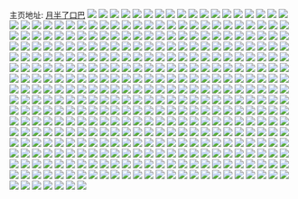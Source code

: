 主页地址: [月半了口巴](https://weibo.com/u/3217355702) 
![](https://wx4.sinaimg.cn/mw2000/bfc4f3b6ly1g5l4xhtti3j20vj0vjdl5.jpg) 
![](https://wx4.sinaimg.cn/mw2000/bfc4f3b6ly1g5l7zm5xzhj23402c0hdu.jpg) 
![](https://wx4.sinaimg.cn/mw2000/bfc4f3b6ly1g5il1ijcstj21o022zb2a.jpg) 
![](https://wx4.sinaimg.cn/mw2000/bfc4f3b6ly1g5il1rcuedj21o022zqv6.jpg) 
![](https://wx4.sinaimg.cn/mw2000/bfc4f3b6ly1g5il1yopjyj20ty1404qq.jpg) 
![](https://wx4.sinaimg.cn/mw2000/bfc4f3b6ly1g5hgsy09qrj216o1kwnpd.jpg) 
![](https://wx4.sinaimg.cn/mw2000/bfc4f3b6ly1g5hgsvizpdj216o1kwkjl.jpg) 
![](https://wx4.sinaimg.cn/mw2000/bfc4f3b6ly1g5fdpjz0zuj22c0340x6r.jpg) 
![](https://wx4.sinaimg.cn/mw2000/bfc4f3b6ly1g5fdpob0uzj22c02c0qv6.jpg) 
![](https://wx4.sinaimg.cn/mw2000/bfc4f3b6ly1g5fdpto5d3j229p319e83.jpg) 
![](https://wx4.sinaimg.cn/mw2000/bfc4f3b6ly1g5fdq0pqtij22c0340x6r.jpg) 
![](https://wx4.sinaimg.cn/mw2000/bfc4f3b6ly1g5dzk3k42wj22bo340u0z.jpg) 
![](https://wx4.sinaimg.cn/mw2000/bfc4f3b6ly1g5cyg59sv3j22c02c0kjn.jpg) 
![](https://wx4.sinaimg.cn/mw2000/bfc4f3b6ly1g5cyfvylrwj22c0340kjo.jpg) 
![](https://wx4.sinaimg.cn/mw2000/bfc4f3b6ly1g5cyfzsf64j22c02c04qq.jpg) 
![](https://wx4.sinaimg.cn/mw2000/bfc4f3b6ly1g5bi8e92bvj21401404qp.jpg) 
![](https://wx4.sinaimg.cn/mw2000/bfc4f3b6ly1g5bi8gcxcfj21401404qp.jpg) 
![](https://wx4.sinaimg.cn/mw2000/bfc4f3b6ly1g5bi8xdjbij2140140kg0.jpg) 
![](https://wx4.sinaimg.cn/mw2000/bfc4f3b6ly1g5bi8obno0j22t32921l0.jpg) 
![](https://wx4.sinaimg.cn/mw2000/bfc4f3b6ly1g5a282be82j22c0340x6s.jpg) 
![](https://wx4.sinaimg.cn/mw2000/bfc4f3b6ly1g5a28dw73nj22br2bre83.jpg) 
![](https://wx4.sinaimg.cn/mw2000/bfc4f3b6ly1g5a288nynpj22c03404qt.jpg) 
![](https://wx4.sinaimg.cn/mw2000/bfc4f3b6ly1g5a28ot6ezj22c0340x6r.jpg) 
![](https://wx4.sinaimg.cn/mw2000/bfc4f3b6ly1g5a294wbrvj22c02c0hdv.jpg) 
![](https://wx4.sinaimg.cn/mw2000/bfc4f3b6ly1g5a28itbxaj22c02c0npf.jpg) 
![](https://wx4.sinaimg.cn/mw2000/bfc4f3b6ly1g5a28uhvprj22c0340qv8.jpg) 
![](https://wx4.sinaimg.cn/mw2000/bfc4f3b6ly1g5a2904qqxj22c0340kjo.jpg) 
![](https://wx4.sinaimg.cn/mw2000/bfc4f3b6ly1g58c5a6mz0j21ng27ahdu.jpg) 
![](https://wx4.sinaimg.cn/mw2000/bfc4f3b6ly1g58c5e6qtgj21o0280qv6.jpg) 
![](https://wx4.sinaimg.cn/mw2000/bfc4f3b6ly1g58c5flh4dj21401dzdw5.jpg) 
![](https://wx4.sinaimg.cn/mw2000/bfc4f3b6ly1g570hyg9avj20u00u01kx.jpg) 
![](https://wx4.sinaimg.cn/mw2000/bfc4f3b6ly1g53be2bkwcj23402c0qv8.jpg) 
![](https://wx4.sinaimg.cn/mw2000/bfc4f3b6ly1g523c52ge2j20u00u0hdt.jpg) 
![](https://wx4.sinaimg.cn/mw2000/bfc4f3b6ly1g523bzkpn8j20u00u01kx.jpg) 
![](https://wx4.sinaimg.cn/mw2000/bfc4f3b6ly1g4yvz763o5j22c03401l1.jpg) 
![](https://wx4.sinaimg.cn/mw2000/bfc4f3b6ly1g4yvy0yyiij22c02c07wi.jpg) 
![](https://wx4.sinaimg.cn/mw2000/bfc4f3b6ly1g4xwuwnsfpj22c0340x6s.jpg) 
![](https://wx4.sinaimg.cn/mw2000/bfc4f3b6ly1g4xwufdr4pj22bh3404qs.jpg) 
![](https://wx4.sinaimg.cn/mw2000/bfc4f3b6ly1g4xwuqegk2j222o2sce83.jpg) 
![](https://wx4.sinaimg.cn/mw2000/bfc4f3b6ly1g4xwulb3u7j225v2vthdw.jpg) 
![](https://wx4.sinaimg.cn/mw2000/bfc4f3b6ly1g4vi3t58wjj22re1ulx6t.jpg) 
![](https://wx4.sinaimg.cn/mw2000/bfc4f3b6ly1g4vi3zbltwj21ul2rekjp.jpg) 
![](https://wx4.sinaimg.cn/mw2000/bfc4f3b6ly1g4vi3gpk96j21ul2re4qu.jpg) 
![](https://wx4.sinaimg.cn/mw2000/bfc4f3b6ly1g4vi3absuyj21ul2re1l1.jpg) 
![](https://wx4.sinaimg.cn/mw2000/bfc4f3b6ly1g4vi3mn88tj21ul2ree84.jpg) 
![](https://wx4.sinaimg.cn/mw2000/bfc4f3b6ly1g4vi31h5t1j21ul2rex6u.jpg) 
![](https://wx4.sinaimg.cn/mw2000/bfc4f3b6ly1g4vi4k2sioj21ul2reb2e.jpg) 
![](https://wx4.sinaimg.cn/mw2000/bfc4f3b6ly1g4vi4oormuj21ul2reu0y.jpg) 
![](https://wx4.sinaimg.cn/mw2000/bfc4f3b6ly1g4pf76yaa9j20hu0svn18.jpg) 
![](https://wx4.sinaimg.cn/mw2000/bfc4f3b6ly1g4k2r0t16uj21t52p8npi.jpg) 
![](https://wx4.sinaimg.cn/mw2000/bfc4f3b6ly1g4k2u4cvcwj21ul2reu10.jpg) 
![](https://wx4.sinaimg.cn/mw2000/bfc4f3b6ly1g4k2s2y3qtj21ul2rehdx.jpg) 
![](https://wx4.sinaimg.cn/mw2000/bfc4f3b6ly1g4k2t5o3szj21ul2rekjp.jpg) 
![](https://wx4.sinaimg.cn/mw2000/bfc4f3b6ly1g4k2v02di7j21ul2re1l1.jpg) 
![](https://wx4.sinaimg.cn/mw2000/bfc4f3b6ly1g4k2w4e0xrj21t22p47wm.jpg) 
![](https://wx4.sinaimg.cn/mw2000/bfc4f3b6ly1g46d0lwv99j23402c0u0z.jpg) 
![](https://wx4.sinaimg.cn/mw2000/bfc4f3b6ly1g46d0sq3n8j23402c0u10.jpg) 
![](https://wx4.sinaimg.cn/mw2000/bfc4f3b6ly1g46d0qqlzkj23402c04qr.jpg) 
![](https://wx4.sinaimg.cn/mw2000/bfc4f3b6ly1g46d0nj50nj23402c0npe.jpg) 
![](https://wx4.sinaimg.cn/mw2000/bfc4f3b6ly1g46d0uz5w1j22c02c0npe.jpg) 
![](https://wx4.sinaimg.cn/mw2000/bfc4f3b6ly1g46d0p7k7zj23402c01kz.jpg) 
![](https://wx4.sinaimg.cn/mw2000/bfc4f3b6ly1g46d19hwbtj23402c0x6q.jpg) 
![](https://wx4.sinaimg.cn/mw2000/bfc4f3b6ly1g46d0wr2pej23402c0e83.jpg) 
![](https://wx4.sinaimg.cn/mw2000/bfc4f3b6ly1g46d25qtv0j23402c0qv8.jpg) 
![](https://wx4.sinaimg.cn/mw2000/bfc4f3b6gy1g451iomgxfj23402c07wk.jpg) 
![](https://wx4.sinaimg.cn/mw2000/bfc4f3b6gy1g451iqsrp8j23402c0hdu.jpg) 
![](https://wx4.sinaimg.cn/mw2000/bfc4f3b6gy1g451iu0z1dj23402c07wl.jpg) 
![](https://wx4.sinaimg.cn/mw2000/bfc4f3b6gy1g451izuifzj22c02c01kz.jpg) 
![](https://wx4.sinaimg.cn/mw2000/bfc4f3b6gy1g451ilb7wzj23402c0x6q.jpg) 
![](https://wx4.sinaimg.cn/mw2000/bfc4f3b6gy1g451ix8wgwj23402c0nph.jpg) 
![](https://wx4.sinaimg.cn/mw2000/bfc4f3b6gy1g41r4kuxuaj22c02c04qr.jpg) 
![](https://wx4.sinaimg.cn/mw2000/bfc4f3b6gy1g41r4jqtc6j22c02c0hdu.jpg) 
![](https://wx4.sinaimg.cn/mw2000/bfc4f3b6gy1g41r4iir1kj2233233u0z.jpg) 
![](https://wx4.sinaimg.cn/mw2000/bfc4f3b6gy1g41r4lty4zj21o0280e82.jpg) 
![](https://wx4.sinaimg.cn/mw2000/bfc4f3b6ly1g3zp1upchij23402c07wl.jpg) 
![](https://wx4.sinaimg.cn/mw2000/bfc4f3b6ly1g3zp1qxqsdj22c02c0b2a.jpg) 
![](https://wx4.sinaimg.cn/mw2000/bfc4f3b6ly1g3wb8ompawj22c02c01kz.jpg) 
![](https://wx4.sinaimg.cn/mw2000/bfc4f3b6ly1g3wb98eg7gj22br340x6q.jpg) 
![](https://wx4.sinaimg.cn/mw2000/bfc4f3b6ly1g3wb9wrvo4j22c0340kjn.jpg) 
![](https://wx4.sinaimg.cn/mw2000/bfc4f3b6ly1g3uls6yu2kj21ul2renpg.jpg) 
![](https://wx4.sinaimg.cn/mw2000/bfc4f3b6ly1g3ulvlszzkj21ul2re7wl.jpg) 
![](https://wx4.sinaimg.cn/mw2000/bfc4f3b6ly1g3ulodjzj1j21ul2reqv8.jpg) 
![](https://wx4.sinaimg.cn/mw2000/bfc4f3b6ly1g3uln5zuatj21ul2rehdx.jpg) 
![](https://wx4.sinaimg.cn/mw2000/bfc4f3b6ly1g3ulq20v4ij22re1ul4qt.jpg) 
![](https://wx4.sinaimg.cn/mw2000/bfc4f3b6ly1g3ulr8ln3aj21ul2reb2d.jpg) 
![](https://wx4.sinaimg.cn/mw2000/bfc4f3b6ly1g3sjh582fvj21ul2re4qt.jpg) 
![](https://wx4.sinaimg.cn/mw2000/bfc4f3b6ly1g3sjd9cx2zj22re1ul1l2.jpg) 
![](https://wx4.sinaimg.cn/mw2000/bfc4f3b6ly1g3sjfxfzl1j22re1ulkjq.jpg) 
![](https://wx4.sinaimg.cn/mw2000/bfc4f3b6ly1g3sjejc837j21ul2renph.jpg) 
![](https://wx4.sinaimg.cn/mw2000/bfc4f3b6ly1g3sjc7quvnj21ul2re1l1.jpg) 
![](https://wx4.sinaimg.cn/mw2000/bfc4f3b6ly1g3sjc1yylkj21pq2k0x6q.jpg) 
![](https://wx4.sinaimg.cn/mw2000/bfc4f3b6ly1g3q9d5rwpwj22c02c0e82.jpg) 
![](https://wx4.sinaimg.cn/mw2000/bfc4f3b6ly1g3q9d6zy12j22c02c0hdu.jpg) 
![](https://wx4.sinaimg.cn/mw2000/bfc4f3b6ly1g3kwoz6iokj21ul2rekjm.jpg) 
![](https://wx4.sinaimg.cn/mw2000/bfc4f3b6gy1g3j4lvmfhbj22by340hdw.jpg) 
![](https://wx4.sinaimg.cn/mw2000/bfc4f3b6ly1g3gr1vcx0aj22592597wi.jpg) 
![](https://wx4.sinaimg.cn/mw2000/bfc4f3b6ly1g37yz54qrij22bh340u0z.jpg) 
![](https://wx4.sinaimg.cn/mw2000/bfc4f3b6ly1g37yzqhav0j22bv340hdv.jpg) 
![](https://wx4.sinaimg.cn/mw2000/bfc4f3b6ly1g2t9zlg0epj22c02c04qp.jpg) 
![](https://wx4.sinaimg.cn/mw2000/bfc4f3b6ly1g2t9zwb41lj20u00u01kx.jpg) 
![](https://wx4.sinaimg.cn/mw2000/bfc4f3b6ly1g2rzpda6z8j22c02c0hdw.jpg) 
![](https://wx4.sinaimg.cn/mw2000/bfc4f3b6ly1g2rzph5iowj22c02c0kjm.jpg) 
![](https://wx4.sinaimg.cn/mw2000/bfc4f3b6ly1g2rzp65po8j22c02c07wr.jpg) 
![](https://wx4.sinaimg.cn/mw2000/bfc4f3b6ly1g2rzolvs43j21w02io4qt.jpg) 
![](https://wx4.sinaimg.cn/mw2000/bfc4f3b6ly1g2rzoyd5i0j21w02io4qt.jpg) 
![](https://wx4.sinaimg.cn/mw2000/bfc4f3b6ly1g2rzos2iebj21w02iox6s.jpg) 
![](https://wx4.sinaimg.cn/mw2000/bfc4f3b6ly1g2mm7f65ldj21sg2dshdy.jpg) 
![](https://wx4.sinaimg.cn/mw2000/bfc4f3b6ly1g2i2kpi7jaj21w02iox6q.jpg) 
![](https://wx4.sinaimg.cn/mw2000/bfc4f3b6ly1g2i2l728qoj22c02cc1kz.jpg) 
![](https://wx4.sinaimg.cn/mw2000/bfc4f3b6ly1g2i2kt7rnxj21vs2ioqv6.jpg) 
![](https://wx4.sinaimg.cn/mw2000/bfc4f3b6ly1g2i2kxq569j22io1w0e83.jpg) 
![](https://wx4.sinaimg.cn/mw2000/bfc4f3b6ly1g2i2kkhb4xj21gi1h01l0.jpg) 
![](https://wx4.sinaimg.cn/mw2000/bfc4f3b6ly1g2i2l2pyfqj22io1w0e83.jpg) 
![](https://wx4.sinaimg.cn/mw2000/bfc4f3b6ly1g2h0e5zeirj22c02c0kjm.jpg) 
![](https://wx4.sinaimg.cn/mw2000/bfc4f3b6ly1g2h0e8pmwtj22c02c0x6p.jpg) 
![](https://wx4.sinaimg.cn/mw2000/bfc4f3b6ly1g2h0ea513wj20u00u0n0c.jpg) 
![](https://wx4.sinaimg.cn/mw2000/bfc4f3b6ly1g2h0e2df4fj224w24w4qp.jpg) 
![](https://wx4.sinaimg.cn/mw2000/bfc4f3b6ly1g2brmclhavj22ar2arkjm.jpg) 
![](https://wx4.sinaimg.cn/mw2000/bfc4f3b6ly1g2brmf2abdj22c02c0qv5.jpg) 
![](https://wx4.sinaimg.cn/mw2000/bfc4f3b6ly1g2brm8u7pcj23402c0e85.jpg) 
![](https://wx4.sinaimg.cn/mw2000/bfc4f3b6ly1g2brmilnukj23402c0npe.jpg) 
![](https://wx4.sinaimg.cn/mw2000/bfc4f3b6ly1g2b2x339m4j22c02c0b29.jpg) 
![](https://wx4.sinaimg.cn/mw2000/bfc4f3b6ly1g28w3qqc3lj224y2unkjs.jpg) 
![](https://wx4.sinaimg.cn/mw2000/bfc4f3b6ly1g28w3tjygxj226h26hkjl.jpg) 
![](https://wx4.sinaimg.cn/mw2000/bfc4f3b6ly1g2338vqkl6j20u013whdt.jpg) 
![](https://wx4.sinaimg.cn/mw2000/bfc4f3b6ly1g21za2ujskj22c02c0u0z.jpg) 
![](https://wx4.sinaimg.cn/mw2000/bfc4f3b6ly1g21za5prd1j22a429w4qp.jpg) 
![](https://wx4.sinaimg.cn/mw2000/bfc4f3b6ly1g1yl2myxsfj20u00u0b29.jpg) 
![](https://wx4.sinaimg.cn/mw2000/bfc4f3b6ly1g1tqho1ce9j20zv0tzgw1.jpg) 
![](https://wx4.sinaimg.cn/mw2000/bfc4f3b6ly1g1s67kml37j22c02c01ky.jpg) 
![](https://wx4.sinaimg.cn/mw2000/bfc4f3b6ly1g1s67ooneuj22c02c0qv5.jpg) 
![](https://wx4.sinaimg.cn/mw2000/bfc4f3b6ly1g1s6885ixej224n24n4qq.jpg) 
![](https://wx4.sinaimg.cn/mw2000/bfc4f3b6ly1g1s67bms4hj21vw2ioe81.jpg) 
![](https://wx4.sinaimg.cn/mw2000/bfc4f3b6ly1g1s677xh4nj21f02io4qp.jpg) 
![](https://wx4.sinaimg.cn/mw2000/bfc4f3b6ly1g1s67fjukdj21tu2fuu0x.jpg) 
![](https://wx4.sinaimg.cn/mw2000/bfc4f3b6ly1g1s67z7mwkj22bf2bfu0y.jpg) 
![](https://wx4.sinaimg.cn/mw2000/bfc4f3b6ly1g1s67sjp5tj23402c0kjl.jpg) 
![](https://wx4.sinaimg.cn/mw2000/bfc4f3b6ly1g1s682rll9j22c02c0e81.jpg) 
![](https://wx4.sinaimg.cn/mw2000/bfc4f3b6ly1g1p9bdcdhoj22c02c0dx6.jpg) 
![](https://wx4.sinaimg.cn/mw2000/bfc4f3b6ly1g1p9bfxe5lj22c02c0keb.jpg) 
![](https://wx4.sinaimg.cn/mw2000/bfc4f3b6ly1g1p9bilv49j21hc0u0tnx.jpg) 
![](https://wx4.sinaimg.cn/mw2000/bfc4f3b6ly1g1p9bbg97jj21hc0u0gw9.jpg) 
![](https://wx4.sinaimg.cn/mw2000/bfc4f3b6ly1g1p9bkoyzjj22c02c0art.jpg) 
![](https://wx4.sinaimg.cn/mw2000/bfc4f3b6ly1g1p9bmopa7j22c02c0wy4.jpg) 
![](https://wx4.sinaimg.cn/mw2000/bfc4f3b6ly1g1p9dh0qwtj21hc0u0npe.jpg) 
![](https://wx4.sinaimg.cn/mw2000/bfc4f3b6ly1g1p9bpv0xzj21hc0u0aty.jpg) 
![](https://wx4.sinaimg.cn/mw2000/bfc4f3b6ly1g1p9briz8xj22c02c07du.jpg) 
![](https://wx4.sinaimg.cn/mw2000/bfc4f3b6ly1g1o4pwwye1j227y2ywu0z.jpg) 
![](https://wx4.sinaimg.cn/mw2000/bfc4f3b6ly1g1o4q09jqmj21mj26d1ky.jpg) 
![](https://wx4.sinaimg.cn/mw2000/bfc4f3b6ly1g1o4q4sqwyj22c02c0b2b.jpg) 
![](https://wx4.sinaimg.cn/mw2000/bfc4f3b6ly1g1o4ps0n3zj22c02c0hdv.jpg) 
![](https://wx4.sinaimg.cn/mw2000/bfc4f3b6ly1g1lpeh01w9j21sg2dsnpi.jpg) 
![](https://wx4.sinaimg.cn/mw2000/bfc4f3b6ly1g1jj7kkczrj22c02c0npd.jpg) 
![](https://wx4.sinaimg.cn/mw2000/bfc4f3b6ly1g1jj7sflgaj22c02c0e82.jpg) 
![](https://wx4.sinaimg.cn/mw2000/bfc4f3b6ly1g1jj7gvib9j22c02c0u0x.jpg) 
![](https://wx4.sinaimg.cn/mw2000/bfc4f3b6ly1g1jj7oa0p2j22c02c0u0x.jpg) 
![](https://wx4.sinaimg.cn/mw2000/bfc4f3b6ly1g1faok3txpj22c02c0kjl.jpg) 
![](https://wx4.sinaimg.cn/mw2000/bfc4f3b6ly1g1faovvbf8j22c02c01ky.jpg) 
![](https://wx4.sinaimg.cn/mw2000/bfc4f3b6ly1g1faomicllj21t71t94qp.jpg) 
![](https://wx4.sinaimg.cn/mw2000/bfc4f3b6ly1g1faos80xvj22c02c04kr.jpg) 
![](https://wx4.sinaimg.cn/mw2000/bfc4f3b6ly1g1faogu39rj22c02c0qv5.jpg) 
![](https://wx4.sinaimg.cn/mw2000/bfc4f3b6ly1g1faoq8856j22c02c0b2a.jpg) 
![](https://wx4.sinaimg.cn/mw2000/bfc4f3b6ly1g1dodrpnq9j22c0340e81.jpg) 
![](https://wx4.sinaimg.cn/mw2000/bfc4f3b6ly1g1a8pznlucj22c02c0kjl.jpg) 
![](https://wx4.sinaimg.cn/mw2000/bfc4f3b6ly1g1a8ps9f6dj20u00u07a9.jpg) 
![](https://wx4.sinaimg.cn/mw2000/bfc4f3b6ly1g1a8q9j0nfj224w24wnpd.jpg) 
![](https://wx4.sinaimg.cn/mw2000/bfc4f3b6ly1g1a8qtpfjtj22a12a1kjl.jpg) 
![](https://wx4.sinaimg.cn/mw2000/bfc4f3b6ly1g1a8r5j3n2j22c02c0hdt.jpg) 
![](https://wx4.sinaimg.cn/mw2000/bfc4f3b6ly1g1a8ra0e4pj222k22k1kx.jpg) 
![](https://wx4.sinaimg.cn/mw2000/bfc4f3b6ly1g1a8rir0sjj22902907wh.jpg) 
![](https://wx4.sinaimg.cn/mw2000/bfc4f3b6ly1g1a8rnymegj22782787wh.jpg) 
![](https://wx4.sinaimg.cn/mw2000/bfc4f3b6ly1g1a8rvs3v1j22c02c04qq.jpg) 
![](https://wx4.sinaimg.cn/mw2000/bfc4f3b6ly1g195nd00vsj22c0340hdu.jpg) 
![](https://wx4.sinaimg.cn/mw2000/bfc4f3b6ly1g195nhohh5j22c0340e83.jpg) 
![](https://wx4.sinaimg.cn/mw2000/bfc4f3b6ly1g195nwa3e1j22c02c0hdt.jpg) 
![](https://wx4.sinaimg.cn/mw2000/bfc4f3b6ly1g195nnh96nj23402c0kjn.jpg) 
![](https://wx4.sinaimg.cn/mw2000/bfc4f3b6ly1g195nr0rrsj22c03401ky.jpg) 
![](https://wx4.sinaimg.cn/mw2000/bfc4f3b6ly1g195nzlkcej20u00u07wh.jpg) 
![](https://wx4.sinaimg.cn/mw2000/bfc4f3b6ly1g133mr3oobj22c03407wj.jpg) 
![](https://wx4.sinaimg.cn/mw2000/bfc4f3b6ly1g133m619zaj22by3404qr.jpg) 
![](https://wx4.sinaimg.cn/mw2000/bfc4f3b6ly1g133lyv1k1j22c03407wj.jpg) 
![](https://wx4.sinaimg.cn/mw2000/bfc4f3b6ly1g133mcf68pj22be340u0y.jpg) 
![](https://wx4.sinaimg.cn/mw2000/bfc4f3b6ly1g133mjmllvj22c03401kz.jpg) 
![](https://wx4.sinaimg.cn/mw2000/bfc4f3b6ly1g133mv9kmzj22c0340qv5.jpg) 
![](https://wx4.sinaimg.cn/mw2000/bfc4f3b6ly1g0yfqo0lizj20u00u0wlv.jpg) 
![](https://wx4.sinaimg.cn/mw2000/bfc4f3b6ly1g0yfqp8azkj20u00u0zsb.jpg) 
![](https://wx4.sinaimg.cn/mw2000/bfc4f3b6ly1g0yfqq96qij20u00u0gqx.jpg) 
![](https://wx4.sinaimg.cn/mw2000/bfc4f3b6ly1g0yfqra8jij20u00u0aey.jpg) 
![](https://wx4.sinaimg.cn/mw2000/bfc4f3b6ly1g0yfqmshubj20u00u0n5v.jpg) 
![](https://wx4.sinaimg.cn/mw2000/bfc4f3b6ly1g0yfqstlz4j21sg1sgu06.jpg) 
![](https://wx4.sinaimg.cn/mw2000/bfc4f3b6ly1g0co9wv9ruj22c03404qz.jpg) 
![](https://wx4.sinaimg.cn/mw2000/bfc4f3b6ly1g07yxpwsxwj21w02iou0x.jpg) 
![](https://wx4.sinaimg.cn/mw2000/bfc4f3b6ly1fzobbnroyuj21sg2dsb2e.jpg) 
![](https://wx4.sinaimg.cn/mw2000/bfc4f3b6ly1fzicxy33t4j22io1w07wi.jpg) 
![](https://wx4.sinaimg.cn/mw2000/bfc4f3b6ly1fzicxu7y8nj22ny2a04qq.jpg) 
![](https://wx4.sinaimg.cn/mw2000/bfc4f3b6ly1fzicy15anzj22482497wh.jpg) 
![](https://wx4.sinaimg.cn/mw2000/bfc4f3b6ly1fzhzm4dr7xj21uf1ufe81.jpg) 
![](https://wx4.sinaimg.cn/mw2000/bfc4f3b6ly1fzguu47y2uj22ac2aeu0y.jpg) 
![](https://wx4.sinaimg.cn/mw2000/bfc4f3b6ly1fzfo9jq4m3j21n30zphdt.jpg) 
![](https://wx4.sinaimg.cn/mw2000/bfc4f3b6ly1fzeoat2gabj20u014aag6.jpg) 
![](https://wx4.sinaimg.cn/mw2000/bfc4f3b6ly1fzeoavrxa7j20u0148jyi.jpg) 
![](https://wx4.sinaimg.cn/mw2000/bfc4f3b6ly1fzeoaygzm9j20u014010j.jpg) 
![](https://wx4.sinaimg.cn/mw2000/bfc4f3b6ly1fzdjulsehnj21vy1vz7wh.jpg) 
![](https://wx4.sinaimg.cn/mw2000/bfc4f3b6ly1fzdjuqwhp7j21w01w1hdu.jpg) 
![](https://wx4.sinaimg.cn/mw2000/bfc4f3b6ly1fzdjuvr71gj22c02c8u0x.jpg) 
![](https://wx4.sinaimg.cn/mw2000/bfc4f3b6ly1fzdjueg88kj20u00u0ahb.jpg) 
![](https://wx4.sinaimg.cn/mw2000/bfc4f3b6ly1fzcg3aba04j23402c0hdu.jpg) 
![](https://wx4.sinaimg.cn/mw2000/bfc4f3b6ly1fzcg3f4ut5j23402c0b2b.jpg) 
![](https://wx4.sinaimg.cn/mw2000/bfc4f3b6ly1fzcg3l6yd4j22c02c11kz.jpg) 
![](https://wx4.sinaimg.cn/mw2000/bfc4f3b6ly1fzcg36px1oj22c02c0x6p.jpg) 
![](https://wx4.sinaimg.cn/mw2000/bfc4f3b6ly1fzbmuutp4bj22c02c0kjp.jpg) 
![](https://wx4.sinaimg.cn/mw2000/bfc4f3b6ly1fza27toxmqj21s22dsb2a.jpg) 
![](https://wx4.sinaimg.cn/mw2000/bfc4f3b6ly1fza27jur6tj21vy1vze5z.jpg) 
![](https://wx4.sinaimg.cn/mw2000/bfc4f3b6ly1fza282b7cyj21w01w1u0x.jpg) 
![](https://wx4.sinaimg.cn/mw2000/bfc4f3b6ly1fza287z24bj21ji22r7wh.jpg) 
![](https://wx4.sinaimg.cn/mw2000/bfc4f3b6ly1fza28n97erj21uq1uru0x.jpg) 
![](https://wx4.sinaimg.cn/mw2000/bfc4f3b6ly1fza28ewe1jj21r82cnkjl.jpg) 
![](https://wx4.sinaimg.cn/mw2000/bfc4f3b6gy1fz4lmjpzhxj221q21q1kx.jpg) 
![](https://wx4.sinaimg.cn/mw2000/bfc4f3b6gy1fz4lncbl3aj20qo0zk4qp.jpg) 
![](https://wx4.sinaimg.cn/mw2000/bfc4f3b6ly1fz2ivwk530j22c02c0hdt.jpg) 
![](https://wx4.sinaimg.cn/mw2000/bfc4f3b6ly1fz2iwld3l2j22c02c0e81.jpg) 
![](https://wx4.sinaimg.cn/mw2000/bfc4f3b6ly1fz2iw08ckpj22c02c0npd.jpg) 
![](https://wx4.sinaimg.cn/mw2000/bfc4f3b6ly1fz2ivsuuolj226j26jtvr.jpg) 
![](https://wx4.sinaimg.cn/mw2000/bfc4f3b6ly1fz2iw7sd53j226x26xkjl.jpg) 
![](https://wx4.sinaimg.cn/mw2000/bfc4f3b6ly1fz2iwaq2jqj22c02c01kx.jpg) 
![](https://wx4.sinaimg.cn/mw2000/bfc4f3b6ly1fz2iwi138tj22c02c0x6p.jpg) 
![](https://wx4.sinaimg.cn/mw2000/bfc4f3b6ly1fz2iw4fschj22c02c07wh.jpg) 
![](https://wx4.sinaimg.cn/mw2000/bfc4f3b6ly1fz2iwdzommj22b02b0qv5.jpg) 
![](https://wx4.sinaimg.cn/mw2000/bfc4f3b6ly1fyu6vovid9j21vo2i9x4i.jpg) 
![](https://wx4.sinaimg.cn/mw2000/bfc4f3b6ly1fyu6vvml8ej21ym1ym4qp.jpg) 
![](https://wx4.sinaimg.cn/mw2000/bfc4f3b6ly1fyu6vsnpczj22bg339qv5.jpg) 
![](https://wx4.sinaimg.cn/mw2000/bfc4f3b6ly1fyu6vyyc69j22b02azkjl.jpg) 
![](https://wx4.sinaimg.cn/mw2000/bfc4f3b6ly1fyu6vfhf5zj21w02io1ky.jpg) 
![](https://wx4.sinaimg.cn/mw2000/bfc4f3b6ly1fyu6w5avsmj22c02c0wvn.jpg) 
![](https://wx4.sinaimg.cn/mw2000/bfc4f3b6ly1fyu6vm0bdaj22bg2bg7wi.jpg) 
![](https://wx4.sinaimg.cn/mw2000/bfc4f3b6ly1fyu6w216ynj22c02c0qhv.jpg) 
![](https://wx4.sinaimg.cn/mw2000/bfc4f3b6ly1fyu6vilmghj22c02c17wh.jpg) 
![](https://wx4.sinaimg.cn/mw2000/bfc4f3b6ly1fynysmjid9j21w01w0e81.jpg) 
![](https://wx4.sinaimg.cn/mw2000/bfc4f3b6ly1fynysi97juj21w01w0hdw.jpg) 
![](https://wx4.sinaimg.cn/mw2000/bfc4f3b6ly1fynyse53obj22c02c0npd.jpg) 
![](https://wx4.sinaimg.cn/mw2000/bfc4f3b6ly1fyg9zwb40lj20u00u07a9.jpg) 
![](https://wx4.sinaimg.cn/mw2000/bfc4f3b6ly1fye71alcv4j225z25zqv6.jpg) 
![](https://wx4.sinaimg.cn/mw2000/bfc4f3b6ly1fye716fxkrj222k22ku0y.jpg) 
![](https://wx4.sinaimg.cn/mw2000/bfc4f3b6ly1fyaihlbt31j22c02c0qv6.jpg) 
![](https://wx4.sinaimg.cn/mw2000/bfc4f3b6ly1fyaihp790wj22c02c01kz.jpg) 
![](https://wx4.sinaimg.cn/mw2000/bfc4f3b6ly1fy6z5vqmswj20qo0qo1kx.jpg) 
![](https://wx4.sinaimg.cn/mw2000/bfc4f3b6ly1fy5qrfcfb6j22c02c0qmw.jpg) 
![](https://wx4.sinaimg.cn/mw2000/bfc4f3b6ly1fy5qs9cjcwj22c02c0nk7.jpg) 
![](https://wx4.sinaimg.cn/mw2000/bfc4f3b6gy1fxjzxiiqqmj22c02c07wh.jpg) 
![](https://wx4.sinaimg.cn/mw2000/bfc4f3b6gy1fxjzxlvgwlj20qo0qoe81.jpg) 
![](https://wx4.sinaimg.cn/mw2000/bfc4f3b6ly1fx83m5rsb7j22c02c07wi.jpg) 
![](https://wx4.sinaimg.cn/mw2000/bfc4f3b6ly1fx83lv60i3j224w24wnpd.jpg) 
![](https://wx4.sinaimg.cn/mw2000/bfc4f3b6ly1fx83m8u4cyj2249249e81.jpg) 
![](https://wx4.sinaimg.cn/mw2000/bfc4f3b6ly1fx83ly495hj222i22ie81.jpg) 
![](https://wx4.sinaimg.cn/mw2000/bfc4f3b6ly1fx9p2e7du9j22c02c04qq.jpg) 
![](https://wx4.sinaimg.cn/mw2000/bfc4f3b6ly1fx83qijc3pj22c02c0npd.jpg) 
![](https://wx4.sinaimg.cn/mw2000/bfc4f3b6ly1fx86ay08woj20qo0qoe4v.jpg) 
![](https://wx4.sinaimg.cn/mw2000/bfc4f3b6ly1fx83qm8ljej22c02c0b29.jpg) 
![](https://wx4.sinaimg.cn/mw2000/bfc4f3b6ly1fws9wm1btdj21f31w0b2b.jpg) 
![](https://wx4.sinaimg.cn/mw2000/bfc4f3b6ly1fwnbpu3tzyj229k29kqv5.jpg) 
![](https://wx4.sinaimg.cn/mw2000/bfc4f3b6ly1fwnbpxitj1j2249249b29.jpg) 
![](https://wx4.sinaimg.cn/mw2000/bfc4f3b6ly1fwc6qbsh2nj21sg1scqv8.jpg) 
![](https://wx4.sinaimg.cn/mw2000/bfc4f3b6ly1fwc6qpsjjaj20qo0qo1kx.jpg) 
![](https://wx4.sinaimg.cn/mw2000/bfc4f3b6ly1fwc6qf5duvj22c02c07ot.jpg) 
![](https://wx4.sinaimg.cn/mw2000/bfc4f3b6ly1fwc6qyv9zqj20qo0qotxg.jpg) 
![](https://wx4.sinaimg.cn/mw2000/bfc4f3b6ly1fw460pi8bej20ft082q3d.jpg) 
![](https://wx4.sinaimg.cn/mw2000/bfc4f3b6ly1fw3yyq3wltj21qj1qj1kx.jpg) 
![](https://wx4.sinaimg.cn/mw2000/bfc4f3b6ly1fw3yyn0b8qj228k28knpd.jpg) 
![](https://wx4.sinaimg.cn/mw2000/bfc4f3b6ly1fvr8h6opsrj20qo0qo4pk.jpg) 
![](https://wx4.sinaimg.cn/mw2000/bfc4f3b6ly1fut87rv0x3j23402c0u0x.jpg) 
![](https://wx4.sinaimg.cn/mw2000/bfc4f3b6ly1fulev0829zj20ku0o8779.jpg) 
![](https://wx4.sinaimg.cn/mw2000/bfc4f3b6ly1fulezvg4cvj20u0140b29.jpg) 
![](https://wx4.sinaimg.cn/mw2000/bfc4f3b6ly1fulf0nh951j20u01hc7ii.jpg) 
![](https://wx4.sinaimg.cn/mw2000/bfc4f3b6ly1fulf0kueqfj21hc0u0k8h.jpg) 
![](https://wx4.sinaimg.cn/mw2000/bfc4f3b6ly1fulf1zbjx1j20u0140b29.jpg) 
![](https://wx4.sinaimg.cn/mw2000/bfc4f3b6ly1fulf34uenrj20qo0qok01.jpg) 
![](https://wx4.sinaimg.cn/mw2000/bfc4f3b6ly1ful55puiduj20qo0zk7wh.jpg) 
![](https://wx4.sinaimg.cn/mw2000/bfc4f3b6ly1fuhgt129udj20qo0qo7vq.jpg) 
![](https://wx4.sinaimg.cn/mw2000/bfc4f3b6ly1fu5ki3zd09j220c16mqv5.jpg) 
![](https://wx4.sinaimg.cn/mw2000/bfc4f3b6ly1fu5khg54naj20qo0qox4d.jpg) 
![](https://wx4.sinaimg.cn/mw2000/bfc4f3b6ly1ftyku376yqj20qo0qonig.jpg) 
![](https://wx4.sinaimg.cn/mw2000/bfc4f3b6ly1ftv4kji9jhj21hf1hfkjm.jpg) 
![](https://wx4.sinaimg.cn/mw2000/bfc4f3b6ly1ftv4k2sw1xj21hf1hfnec.jpg) 
![](https://wx4.sinaimg.cn/mw2000/bfc4f3b6ly1ftovj0x50yj20qo0qo1kx.jpg) 
![](https://wx4.sinaimg.cn/mw2000/bfc4f3b6ly1ftlvquoqlnj20g60c6js8.jpg) 
![](https://wx4.sinaimg.cn/mw2000/bfc4f3b6ly1ftj19en29ij20qo0k07pr.jpg) 
![](https://wx4.sinaimg.cn/mw2000/bfc4f3b6ly1ftj19cfjy4j20qo0qohdt.jpg) 
![](https://wx4.sinaimg.cn/mw2000/bfc4f3b6ly1ftfi70i7gzj22c02c0e82.jpg) 
![](https://wx4.sinaimg.cn/mw2000/bfc4f3b6ly1ftfi5zldikj22c02c0hdt.jpg) 
![](https://wx4.sinaimg.cn/mw2000/bfc4f3b6ly1ftfien1xnoj226g26ghdt.jpg) 
![](https://wx4.sinaimg.cn/mw2000/bfc4f3b6ly1ftfidnmbusj22c02c0kjl.jpg) 
![](https://wx4.sinaimg.cn/mw2000/bfc4f3b6ly1ftfiea0hnoj22c02c0hdt.jpg) 
![](https://wx4.sinaimg.cn/mw2000/bfc4f3b6ly1ftfidyibl6j226t26t7wh.jpg) 
![](https://wx4.sinaimg.cn/mw2000/bfc4f3b6ly1ftfifjgzzqj22c02c0npd.jpg) 
![](https://wx4.sinaimg.cn/mw2000/bfc4f3b6ly1ftfiez5fszj225q25q4qp.jpg) 
![](https://wx4.sinaimg.cn/mw2000/bfc4f3b6ly1ftfig21m6sj22c02c0npd.jpg) 
![](https://wx4.sinaimg.cn/mw2000/bfc4f3b6ly1ft3s11dh72j20k00k9dgs.jpg) 
![](https://wx4.sinaimg.cn/mw2000/bfc4f3b6ly1ft3s10ugwkj20k00kcab1.jpg) 
![](https://wx4.sinaimg.cn/mw2000/bfc4f3b6ly1ft3s11rzbjj20k00kcgmn.jpg) 
![](https://wx4.sinaimg.cn/mw2000/bfc4f3b6ly1fszvc43lnxj20u00u148c.jpg) 
![](https://wx4.sinaimg.cn/mw2000/bfc4f3b6ly1fszvc8j8k5j20u00u1n9c.jpg) 
![](https://wx4.sinaimg.cn/mw2000/bfc4f3b6ly1fszvchu425j20u00u1aj2.jpg) 
![](https://wx4.sinaimg.cn/mw2000/bfc4f3b6ly1fsy5hok44bj22aa2aau0x.jpg) 
![](https://wx4.sinaimg.cn/mw2000/bfc4f3b6ly1fsy5jxlmclj22pm23ex6p.jpg) 
![](https://wx4.sinaimg.cn/mw2000/bfc4f3b6ly1fsy5i9eybej22c02c0kjl.jpg) 
![](https://wx4.sinaimg.cn/mw2000/bfc4f3b6ly1fsy5j3323pj22c02c01ky.jpg) 
![](https://wx4.sinaimg.cn/mw2000/bfc4f3b6ly1fsy5m3ys1uj22c02c0kjl.jpg) 
![](https://wx4.sinaimg.cn/mw2000/bfc4f3b6ly1fsy5mlykdkj226y26yb29.jpg) 
![](https://wx4.sinaimg.cn/mw2000/bfc4f3b6ly1fsy5kkzk66j22c02c0e81.jpg) 
![](https://wx4.sinaimg.cn/mw2000/bfc4f3b6ly1fsy5llglh0j2292292e81.jpg) 
![](https://wx4.sinaimg.cn/mw2000/bfc4f3b6ly1fsy5l29kt9j22022024qp.jpg) 
![](https://wx4.sinaimg.cn/mw2000/bfc4f3b6ly1fsqqqp9ob8j20qo0qo1kx.jpg) 
![](https://wx4.sinaimg.cn/mw2000/bfc4f3b6ly1fsoxaex2gaj22c02c0hdt.jpg) 
![](https://wx4.sinaimg.cn/mw2000/bfc4f3b6ly1fsk5kuqqv6j20qo0qo1b6.jpg) 
![](https://wx4.sinaimg.cn/mw2000/bfc4f3b6ly1fshgb0yvldj22c02c04qq.jpg) 
![](https://wx4.sinaimg.cn/mw2000/bfc4f3b6ly1fsg9j6o8tlj21w02d0kjm.jpg) 
![](https://wx4.sinaimg.cn/mw2000/bfc4f3b6ly1fsg9ir7p57j21w02d0npe.jpg) 
![](https://wx4.sinaimg.cn/mw2000/bfc4f3b6ly1fsfkdtuxckj20k00k040l.jpg) 
![](https://wx4.sinaimg.cn/mw2000/bfc4f3b6ly1fsfc34s01nj22c02c0hdv.jpg) 
![](https://wx4.sinaimg.cn/mw2000/bfc4f3b6ly1fsfc2lg82ij21rr1rle81.jpg) 
![](https://wx4.sinaimg.cn/mw2000/bfc4f3b6ly1fsfc4jgvb5j21vh1vhu11.jpg) 
![](https://wx4.sinaimg.cn/mw2000/bfc4f3b6ly1fsfc4xqlf4j22c02c01ky.jpg) 
![](https://wx4.sinaimg.cn/mw2000/bfc4f3b6ly1fsfc598logj22c02c0kjl.jpg) 
![](https://wx4.sinaimg.cn/mw2000/bfc4f3b6ly1fsfc2cxjnqj22c02c14qq.jpg) 
![](https://wx4.sinaimg.cn/mw2000/bfc4f3b6ly1fsfc21ccilj21sg1sgx5k.jpg) 
![](https://wx4.sinaimg.cn/mw2000/bfc4f3b6ly1fsfc1vmbzlj22c02c0hdu.jpg) 
![](https://wx4.sinaimg.cn/mw2000/bfc4f3b6ly1fsde8ntayej21up1up1cw.jpg) 
![](https://wx4.sinaimg.cn/mw2000/bfc4f3b6ly1fsb3rzre2bj22zm28nu0y.jpg) 
![](https://wx4.sinaimg.cn/mw2000/bfc4f3b6gy1fs9x33ltfaj20qo0qo4qp.jpg) 
![](https://wx4.sinaimg.cn/mw2000/bfc4f3b6gy1fs9x2tkynoj22c02c0x6u.jpg) 
![](https://wx4.sinaimg.cn/mw2000/bfc4f3b6gy1fs9x1ji3r5j22c02c07wn.jpg) 
![](https://wx4.sinaimg.cn/mw2000/bfc4f3b6gy1fs9x30d3btj21w02iox6u.jpg) 
![](https://wx4.sinaimg.cn/mw2000/bfc4f3b6gy1fs5qgn9ydkj22c02c0npd.jpg) 
![](https://wx4.sinaimg.cn/mw2000/bfc4f3b6ly1fs3jaruppzj22c02c04qv.jpg) 
![](https://wx4.sinaimg.cn/mw2000/bfc4f3b6ly1fs3jao374hj22c02c0npd.jpg) 
![](https://wx4.sinaimg.cn/mw2000/bfc4f3b6ly1fs3jaupyohj22c02c0u12.jpg) 
![](https://wx4.sinaimg.cn/mw2000/bfc4f3b6ly1frz3i95biej21sg2dshdy.jpg) 
![](https://wx4.sinaimg.cn/mw2000/bfc4f3b6ly1frqpidhu7rj21w02cyqv5.jpg) 
![](https://wx4.sinaimg.cn/mw2000/bfc4f3b6ly1frqpmzf8owj21w01w0hdw.jpg) 
![](https://wx4.sinaimg.cn/mw2000/bfc4f3b6ly1frqpmipqclj22ac2ace81.jpg) 
![](https://wx4.sinaimg.cn/mw2000/bfc4f3b6ly1frfvw0b8t1j22c02c0qv5.jpg) 
![](https://wx4.sinaimg.cn/mw2000/bfc4f3b6ly1fre0fx76j0j21f01rr1hg.jpg) 
![](https://wx4.sinaimg.cn/mw2000/bfc4f3b6ly1fr7dj3w2hfj21sg1sgu0z.jpg) 
![](https://wx4.sinaimg.cn/mw2000/bfc4f3b6ly1fr1w1v0u5hj20ku112u0x.jpg) 
![](https://wx4.sinaimg.cn/mw2000/bfc4f3b6ly1fr1dalgqyrj21w02d0e5t.jpg) 
![](https://wx4.sinaimg.cn/mw2000/bfc4f3b6ly1fqxh4sgthvj2256256quo.jpg) 
![](https://wx4.sinaimg.cn/mw2000/bfc4f3b6ly1fqtt3hw3odj22c02c0b29.jpg) 
![](https://wx4.sinaimg.cn/mw2000/bfc4f3b6ly1fqtt3msn3mj22c02wy1ky.jpg) 
![](https://wx4.sinaimg.cn/mw2000/bfc4f3b6ly1fqtt3pukzhj22av2ao1kx.jpg) 
![](https://wx4.sinaimg.cn/mw2000/bfc4f3b6ly1fqtt3sqsyrj224p24p7t7.jpg) 
![](https://wx4.sinaimg.cn/mw2000/bfc4f3b6ly1fqtt3vr0vej22c02c0x6p.jpg) 
![](https://wx4.sinaimg.cn/mw2000/bfc4f3b6ly1fqtt3br6b5j22c02c0b29.jpg) 
![](https://wx4.sinaimg.cn/mw2000/bfc4f3b6ly1fqtt3xloagj20u00u0dmx.jpg) 
![](https://wx4.sinaimg.cn/mw2000/bfc4f3b6ly1fqtt3zfbaij228o28o4qp.jpg) 
![](https://wx4.sinaimg.cn/mw2000/bfc4f3b6ly1fqtt42n124j22c02c04qp.jpg) 
![](https://wx4.sinaimg.cn/mw2000/bfc4f3b6gy1fqh9rmvqqlj22c02c0b2d.jpg) 
![](https://wx4.sinaimg.cn/mw2000/bfc4f3b6gy1fqh9s9yfsqj20qm0qo1kx.jpg) 
![](https://wx4.sinaimg.cn/mw2000/bfc4f3b6gy1fqh9rvn96lj22c02c0npg.jpg) 
![](https://wx4.sinaimg.cn/mw2000/bfc4f3b6gy1fpjtlrfnbqj229p29re81.jpg) 
![](https://wx4.sinaimg.cn/mw2000/bfc4f3b6gy1fpjtm8o2wyj22c02wynpe.jpg) 
![](https://wx4.sinaimg.cn/mw2000/bfc4f3b6gy1fpjtmwdkvcj22c02c0u0x.jpg) 
![](https://wx4.sinaimg.cn/mw2000/bfc4f3b6gy1fpjtn8w3ccj22c02c9qv5.jpg) 
![](https://wx4.sinaimg.cn/mw2000/bfc4f3b6gy1fpjtlef114j22c03404qr.jpg) 
![](https://wx4.sinaimg.cn/mw2000/bfc4f3b6gy1fpjtngu2jjj22c02c04qq.jpg) 
![](https://wx4.sinaimg.cn/mw2000/bfc4f3b6gy1fpjtnsw8o6j22c0340e82.jpg) 
![](https://wx4.sinaimg.cn/mw2000/bfc4f3b6gy1fpjtswvntcj21sg1sgx6s.jpg) 
![](https://wx4.sinaimg.cn/mw2000/bfc4f3b6gy1fpjttm9v0hj22c02c0npd.jpg) 
![](https://wx4.sinaimg.cn/mw2000/bfc4f3b6gy1fpgbtxiwsij22c02c0npd.jpg) 
![](https://wx4.sinaimg.cn/mw2000/bfc4f3b6gy1fpgbtmlkx5j22c02c0hdt.jpg) 
![](https://wx4.sinaimg.cn/mw2000/bfc4f3b6gy1fpgbtcwdetj22c02c0x6p.jpg) 
![](https://wx4.sinaimg.cn/mw2000/bfc4f3b6gy1fpgbwmz768j21jo0vwqd7.jpg) 
![](https://wx4.sinaimg.cn/mw2000/bfc4f3b6gy1fpgbunkp7nj22c02c0npd.jpg) 
![](https://wx4.sinaimg.cn/mw2000/bfc4f3b6gy1fpgbxcz4itj22c02c04qp.jpg) 
![](https://wx4.sinaimg.cn/mw2000/bfc4f3b6gy1fpgbvbksu6j22bj340x6q.jpg) 
![](https://wx4.sinaimg.cn/mw2000/bfc4f3b6gy1fpgbwcb50oj22c02cfu0x.jpg) 
![](https://wx4.sinaimg.cn/mw2000/bfc4f3b6gy1fpgbvzlb9bj22c02c0npd.jpg) 
![](https://wx4.sinaimg.cn/mw2000/bfc4f3b6gy1fpct9us61lj22c02c0npe.jpg) 
![](https://wx4.sinaimg.cn/mw2000/bfc4f3b6gy1fpcta3iul0j22c02c0u0x.jpg) 
![](https://wx4.sinaimg.cn/mw2000/bfc4f3b6gy1fpct9beaooj22c02wynpe.jpg) 
![](https://wx4.sinaimg.cn/mw2000/bfc4f3b6gy1fpctaqjpm8j22c02c04qr.jpg) 
![](https://wx4.sinaimg.cn/mw2000/bfc4f3b6gy1fpct8stnamj22c0340qv7.jpg) 
![](https://wx4.sinaimg.cn/mw2000/bfc4f3b6gy1fpctb2bd1sj22c02c07wh.jpg) 
![](https://wx4.sinaimg.cn/mw2000/bfc4f3b6gy1fpatyvtaonj22c02c0u0y.jpg) 
![](https://wx4.sinaimg.cn/mw2000/bfc4f3b6gy1fpatz4oorrj22c02c0hdv.jpg) 
![](https://wx4.sinaimg.cn/mw2000/bfc4f3b6gy1fpatzbulh6j22c02c0hdu.jpg) 
![](https://wx4.sinaimg.cn/mw2000/bfc4f3b6gy1fpau00myq4j22bn340qv8.jpg) 
![](https://wx4.sinaimg.cn/mw2000/bfc4f3b6gy1fpau09upi9j22c02x07wj.jpg) 
![](https://wx4.sinaimg.cn/mw2000/bfc4f3b6gy1fpau0hy4hwj22c02c07wj.jpg) 
![](https://wx4.sinaimg.cn/mw2000/bfc4f3b6gy1fpatyocgcpj22c02c0x6r.jpg) 
![](https://wx4.sinaimg.cn/mw2000/bfc4f3b6gy1fpau0opw0mj22c02c0x6p.jpg) 
![](https://wx4.sinaimg.cn/mw2000/bfc4f3b6gy1fpau0wxd0xj22c02c0x6q.jpg) 
![](https://wx4.sinaimg.cn/mw2000/bfc4f3b6gy1fp9o9sxp0rj22c02c04qq.jpg) 
![](https://wx4.sinaimg.cn/mw2000/bfc4f3b6gy1fp9oa0tm9yj22c02x0qv6.jpg) 
![](https://wx4.sinaimg.cn/mw2000/bfc4f3b6gy1fp9ob7m1kqj22c02c0e81.jpg) 
![](https://wx4.sinaimg.cn/mw2000/bfc4f3b6gy1fp9o9ma08wj22c02wyu0y.jpg) 
![](https://wx4.sinaimg.cn/mw2000/bfc4f3b6gy1fp9oadqu86j22c02c0b2a.jpg) 
![](https://wx4.sinaimg.cn/mw2000/bfc4f3b6gy1fp9oamvd7wj22c02c01ky.jpg) 
![](https://wx4.sinaimg.cn/mw2000/bfc4f3b6gy1fp9oauonhmj22c02c0npd.jpg) 
![](https://wx4.sinaimg.cn/mw2000/bfc4f3b6gy1fp9ob1tw41j22c02c0e82.jpg) 
![](https://wx4.sinaimg.cn/mw2000/bfc4f3b6gy1fp9oa7eimfj22c02c04qp.jpg) 
